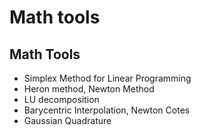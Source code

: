 Math tools
=================

## Math Tools
* Simplex Method for Linear Programming
* Heron method, Newton Method
* LU decomposition
* Barycentric Interpolation, Newton Cotes
* Gaussian Quadrature
